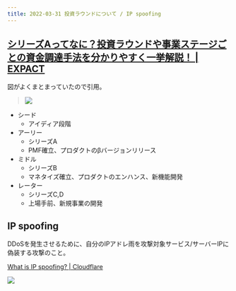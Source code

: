 ```yaml
---
title: 2022-03-31 投資ラウンドについて / IP spoofing
---
```


## [シリーズAってなに？投資ラウンドや事業ステージごとの資金調達手法を分かりやすく一挙解説！ | EXPACT](https://expact.jp/series-a/)

図がよくまとまっていたので引用。

> ![](https://expact.jp/wp-content/uploads/2022/01/10beb469d268fbc9bdde57fa73675b32.jpg)

- シード
	- アイディア段階
- アーリー
	- シリーズA
	- PMF確立、プロダクトのβバージョンリリース
- ミドル
	- シリーズB
	- マネタイズ確立、プロダクトのエンハンス、新機能開発
- レーター
	- シリーズC,D
	- 上場手前、新規事業の開発

## IP spoofing

DDoSを発生させるために、自分のIPアドレ雨を攻撃対象サービス/サーバーIPに偽装する攻撃のこと。

[What is IP spoofing? \| Cloudflare](https://www.cloudflare.com/learning/ddos/glossary/ip-spoofing/)

![](https://www.cloudflare.com/img/learning/ddos/glossary/ip-spoofing/ip-spoofing.png)
